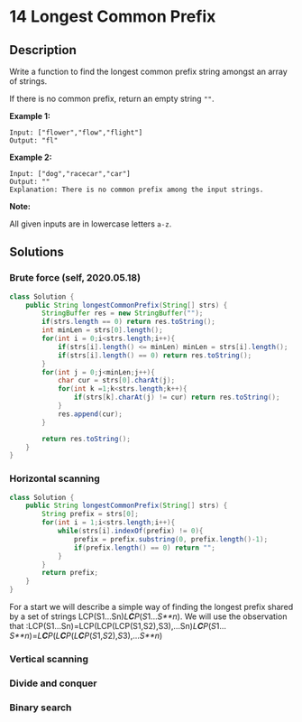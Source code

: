 # 14 Longest Common Prefix #

## Description ##

Write a function to find the longest common prefix string amongst an array of strings.

If there is no common prefix, return an empty string `""`.

**Example 1:**

```
Input: ["flower","flow","flight"]
Output: "fl"
```

**Example 2:**

```
Input: ["dog","racecar","car"]
Output: ""
Explanation: There is no common prefix among the input strings.
```

**Note:**

All given inputs are in lowercase letters `a-z`.



## Solutions ##

### Brute force (self, 2020.05.18) ###

```java
class Solution {
    public String longestCommonPrefix(String[] strs) {
        StringBuffer res = new StringBuffer("");
        if(strs.length == 0) return res.toString();
        int minLen = strs[0].length();
        for(int i = 0;i<strs.length;i++){
            if(strs[i].length() <= minLen) minLen = strs[i].length();
            if(strs[i].length() == 0) return res.toString();
        }
        for(int j = 0;j<minLen;j++){
            char cur = strs[0].charAt(j);
            for(int k =1;k<strs.length;k++){
                if(strs[k].charAt(j) != cur) return res.toString();
            }
            res.append(cur);
        }

        return res.toString();
    }
}
```



### Horizontal scanning ###

```java
class Solution {
    public String longestCommonPrefix(String[] strs) {
        String prefix = strs[0];
        for(int i = 1;i<strs.length;i++){
            while(strs[i].indexOf(prefix) != 0){
                prefix = prefix.substring(0, prefix.length()-1);
                if(prefix.length() == 0) return "";
            }
        }
        return prefix;
    }
}
```

For a start we will describe a simple way of finding the longest prefix shared by a set of strings LCP(S1…Sn)*L**C**P*(*S*1…*S**n*). We will use the observation that :LCP(S1…Sn)=LCP(LCP(LCP(S1,S2),S3),…Sn)*L**C**P*(*S*1…*S**n*)=*L**C**P*(*L**C**P*(*L**C**P*(*S*1,*S*2),*S*3),…*S**n*)



### Vertical scanning



###  Divide and conquer ###



### Binary search ###



